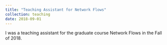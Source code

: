 ```yaml
---
title: "Teaching Assistant for Network Flows"
collection: teaching
date: 2018-09-01
---
```


I was a teaching assistant for the graduate course Network Flows in the Fall of 2018.
